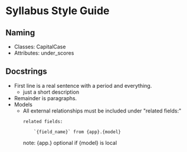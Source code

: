 # Syllabus Style Guide

## Naming
- Classes: CapitalCase
- Attributes: under_scores

## Docstrings
- First line is a real sentence with a period and everything.
    - just a short description
- Remainder is paragraphs.
- Models
    - All external relationships must be included under "related fields:"
        ```text
        related fields:

            `{field_name}` from {app}.{model}
        ```
        note: {app.} optional if {model} is local
